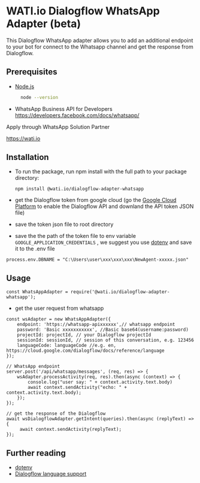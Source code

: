 # WATI.io Dialogflow WhatsApp Adapter (beta)

This Dialogflow WhatsApp adapter allows you to add an additional endpoint to your 
bot for connect to the Whatsapp channel and get the response from Dialogflow. 



## Prerequisites

- [Node.js](https://nodejs.org)

  ```bash
    node --version
  ```

- WhatsApp Business API for Developers
https://developers.facebook.com/docs/whatsapp/

Apply through WhatsApp Solution Partner

https://wati.io

## Installation

- To run the package, run npm install with the full path to your package directory:
    ```
    npm install @wati.io/dialogflow-adapter-whatsapp
    ```
- get the Dialogflow token from google cloud (go the [Google Cloud Platform](https://console.cloud.google.com/flows/enableapi?apiid=dialogflow.googleapis.com) 
                                              to enable the Dialogflow API and downland the API token JSON file)

- save the token json file to root directory

- save the the path of the token file to env variable `GOOGLE_APPLICATION_CREDENTIALS` , 
we suggest you use [dotenv](https://www.npmjs.com/package/dotenv) and save it to the .env file
```
process.env.DBNAME = "C:\Users\user\xxx\xxx\xxx\NewAgent-xxxxx.json"
```

## Usage

```
const WhatsAppAdapter = require('@wati.io/dialogflow-adapter-whatsapp');
```

- get the user request from whatsapp
```
const wsAdapter = new WhatsAppAdapter({
    endpoint: 'https://whatsapp-apixxxxxx',// whatsapp endpoint
    password: 'Basic xxxxxxxxxxx', //Basic base64(username:password)
    projectId: projectId, // your Dialogflow projectId
    sessionId: sessionId, // session of this conversation, e.g. 123456
    languageCode: languageCode //e.g. en, https://cloud.google.com/dialogflow/docs/reference/language
});

// WhatsApp endpoint
server.post('/api/whatsapp/messages', (req, res) => {
    wsAdapter.processActivity(req, res).then(async (context) => {
        console.log("user say: " + context.activity.text.body)
        await context.sendActivity("echo: " + context.activity.text.body);
    });
});

// get the response of the Dialogflow
await wsDialogflowAdapter.getIntent(queries).then(async (replyText) => {
     await context.sendActivity(replyText);
});
```

## Further reading
- [dotenv](https://www.npmjs.com/package/dotenv)
- [Dialogflow language support](https://cloud.google.com/dialogflow/docs/reference/language)
